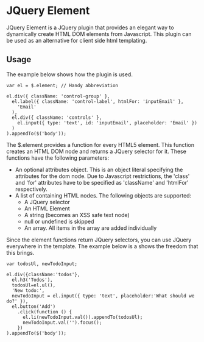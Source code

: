 JQuery Element
==============

JQuery Element is a JQuery plugin that provides an elegant way to dynamically create HTML DOM elements from Javascript. This plugin can be used as an alternative for client side html templating.

Usage
-----

The example below shows how the plugin is used.

    var el = $.element; // Handy abbreviation

    el.div({ className: 'control-group' },
      el.label({ className: 'control-label', htmlFor: 'inputEmail' },
        'Email'
      ),
      el.div({ className: 'controls' },
        el.input({ type: 'text', id: 'inputEmail', placeholder: 'Email' })
      )
    ).appendTo($('body'));

The $.element provides a function for every HTML5 element. This function creates an HTML DOM node and returns a JQuery selector for it. These functions have the following parameters:
 - An optional attributes object. This is an object literal specifying the attributes for the dom node. Due to Javascript restrictions, the 'class' and 'for' attributes have to be specified as 'className' and 'htmlFor' respectively.
 - A list of containing HTML nodes. The following objects are supported:
   - A JQuery selector
   - An HTML Element
   - A string (becomes an XSS safe text node)
   - null or undefined is skipped
   - An array. All items in the array are added individually

Since the element functions return JQuery selectors, you can use JQuery everywhere in the template. The example below is a shows the freedom that this brings.

    var todosUl, newTodoInput;
        
    el.div({className:'todos'},
      el.h3('Todos'),
      todosUl=el.ul(),
      'New todo:',
      newTodoInput = el.input({ type: 'text', placeholder:'What should we do?' }),
      el.button('Add')
        .click(function () {
          el.li(newTodoInput.val()).appendTo(todosUl);
          newTodoInput.val('').focus();
        })
    ).appendTo($('body'));

